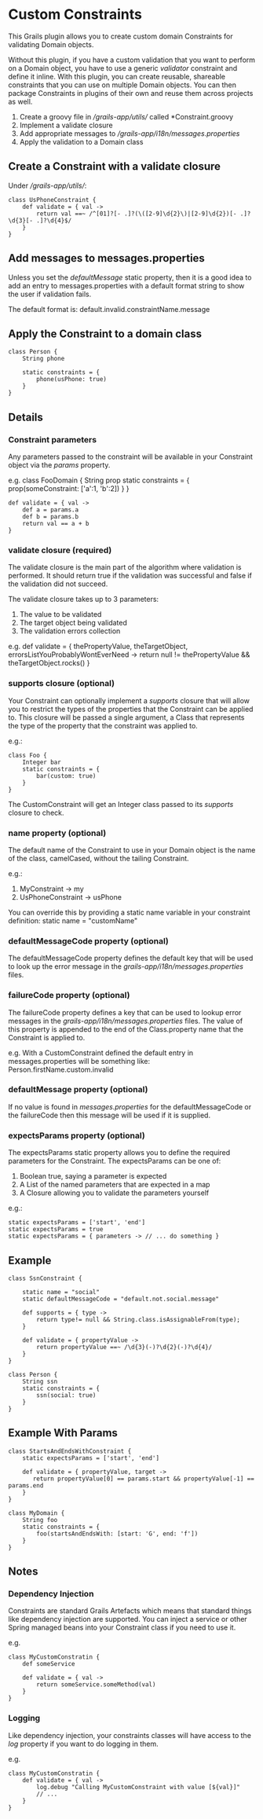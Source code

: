 # Custom Constraints #
This Grails plugin allows you to create custom domain Constraints for validating Domain objects.

Without this plugin, if you have a custom validation that you want to perform on
a Domain object, you have to use a generic *validator* constraint and define it inline.
With this plugin, you can create reusable, shareable constraints that you can use on
multiple Domain objects. You can then package Constraints in plugins of their own and reuse them across
projects as well.

1. Create a groovy file in */grails-app/utils/* called *Constraint.groovy
2. Implement a validate closure
3. Add appropriate messages to */grails-app/i18n/messages.properties*
4. Apply the validation to a Domain class

## Create a Constraint with a validate closure ##
Under */grails-app/utils/*:

	class UsPhoneConstraint {
		def validate = { val -> 
			return val ==~ /^[01]?[- .]?(\([2-9]\d{2}\)|[2-9]\d{2})[- .]?\d{3}[- .]?\d{4}$/
		}
	}

## Add messages to messages.properties ##
Unless you set the *defaultMessage* static property, then it is a good idea to add an entry to messages.properties
with a default format string to show the user if validation fails.

The default format is: default.invalid.constraintName.message

## Apply the Constraint to a domain class ##
	class Person {
	    String phone

		static constraints = {
		    phone(usPhone: true)
		}
	}

## Details

### Constraint parameters ###
Any parameters passed to the constraint will be available in your Constraint object via the *params*
property.

e.g.
	class FooDomain {
		String prop
		static constraints = {
			prop(someConstraint: ['a':1, 'b':2])
		}
	}

	def validate = { val ->
		def a = params.a
		def b = params.b
		return val == a + b
    }

### validate closure (required) ###
The validate closure is the main part of the algorithm where validation is performed. It should return true if the
validation was successful and false if the validation did not succeed.

The validate closure takes up to 3 parameters:

1. The value to be validated
2. The target object being validated
3. The validation errors collection

e.g.
	def validate = { thePropertyValue, theTargetObject, errorsListYouProbablyWontEverNeed ->
		return null != thePropertyValue && theTargetObject.rocks()
    }


### supports closure (optional) ###
Your Constraint can optionally implement a *supports* closure that will allow you to restrict the types
of the properties that the Constraint can be applied to. This closure will be passed a single argument, a Class that
represents the type of the property that the constraint was applied to.

e.g.:

    class Foo {
        Integer bar
        static constraints = {
            bar(custom: true)
        }
    }

The CustomConstraint will get an Integer class passed to its *supports* closure to check.


### name property (optional) ###
The default name of the Constraint to use in your Domain object is the name of the class, camelCased, 
without the tailing Constraint.

e.g.:

1. MyConstraint -> my
2. UsPhoneConstraint -> usPhone

You can override this by providing a static name variable in your constraint definition:
   static name = "customName"

### defaultMessageCode property (optional) ###
The defaultMessageCode property defines the default key that will be used to look up the error message
in the *grails-app/i18n/messages.properties* files.

### failureCode property (optional) ###
The failureCode property defines a key that can be used to lookup error messages in the *grails-app/i18n/messages.properties* files.
The value of this property is appended to the end of the Class.property name that the Constraint is applied to.

e.g.
With a CustomConstraint defined the default entry in messages.properties will be something like:
Person.firstName.custom.invalid

### defaultMessage property (optional) ###
If no value is found in *messages.properties* for the defaultMessageCode or the failureCode then this message will be
used if it is supplied.

### expectsParams property (optional) ###
The expectsParams static property allows you to define the required parameters for the Constraint.
The expectsParams can be one of:

1. Boolean true, saying a parameter is expected
2. A List of the named parameters that are expected in a map
3. A Closure allowing you to validate the parameters yourself

e.g.:

	static expectsParams = ['start', 'end']
	static expectsParams = true
	static expectsParams = { parameters -> // ... do something }

## Example ##
	class SsnConstraint {

	    static name = "social"
	    static defaultMessageCode = "default.not.social.message"

	    def supports = { type ->
	        return type!= null && String.class.isAssignableFrom(type);
	    }

	    def validate = { propertyValue ->
	        return propertyValue ==~ /\d{3}(-)?\d{2}(-)?\d{4}/
	    }
	}
	
	class Person {
		String ssn
		static constraints = {
			ssn(social: true)
		}
	}
	
	
## Example With Params ##
	class StartsAndEndsWithConstraint {
	   	static expectsParams = ['start', 'end']

		def validate = { propertyValue, target ->
		   return propertyValue[0] == params.start && propertyValue[-1] == params.end
		}
	}
	
	class MyDomain {
		String foo
		static constraints = {
			foo(startsAndEndsWith: [start: 'G', end: 'f'])
		}
	}
	
## Notes ###

### Dependency Injection ###
Constraints are standard Grails Artefacts which means that standard things like dependency injection are supported.
You can inject a service or other Spring managed beans into your Constraint class if you need to use it.

e.g.

    class MyCustomConstratin {
		def someService
		
		def validate = { val -> 
			return someService.someMethod(val)
		}
	}

### Logging ###
Like dependency injection, your constraints classes will have access to the *log* property if you want to do logging
in them.

e.g.

    class MyCustomConstratin {
		def validate = { val -> 
			log.debug "Calling MyCustomConstraint with value [${val}]"
			// ...
		}
	}

